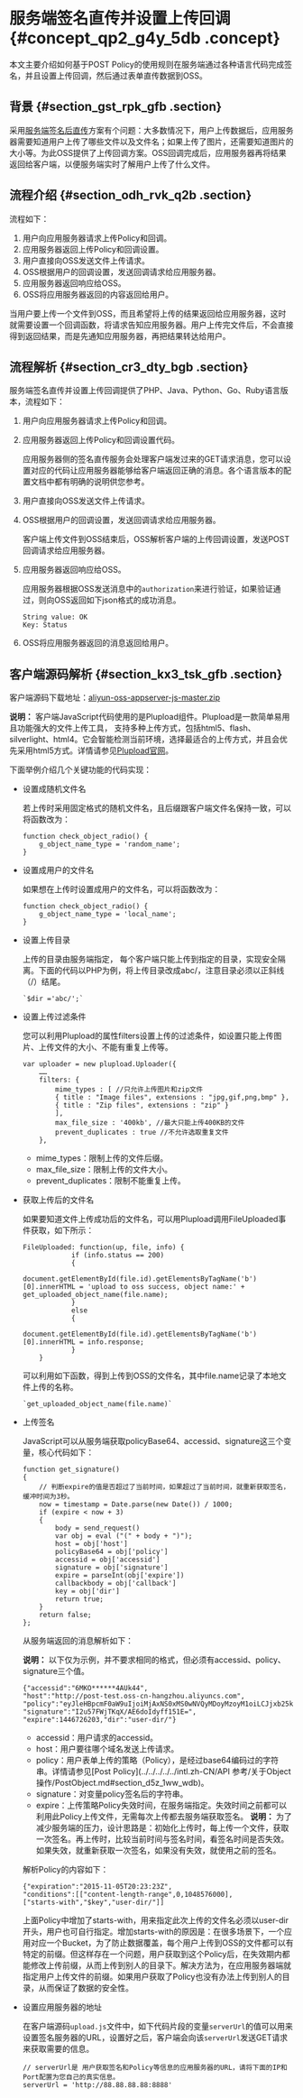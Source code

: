 # 服务端签名直传并设置上传回调 {#concept_qp2_g4y_5db .concept}

本文主要介绍如何基于POST Policy的使用规则在服务端通过各种语言代码完成签名，并且设置上传回调，然后通过表单直传数据到OSS。

## 背景 {#section_gst_rpk_gfb .section}

采用[服务端签名后直传](intl.zh-CN/最佳实践/Web端上传数据至OSS/Web端PostObject直传实践/服务端签名后直传.md#)方案有个问题：大多数情况下，用户上传数据后，应用服务器需要知道用户上传了哪些文件以及文件名；如果上传了图片，还需要知道图片的大小等。为此OSS提供了上传回调方案。OSS回调完成后，应用服务器再将结果返回给客户端，以便服务端实时了解用户上传了什么文件。

## 流程介绍 {#section_odh_rvk_q2b .section}

 

流程如下：

1.  用户向应用服务器请求上传Policy和回调。
2.  应用服务器返回上传Policy和回调设置。
3.  用户直接向OSS发送文件上传请求。
4.  OSS根据用户的回调设置，发送回调请求给应用服务器。
5.  应用服务器返回响应给OSS。
6.  OSS将应用服务器返回的内容返回给用户。

当用户要上传一个文件到OSS，而且希望将上传的结果返回给应用服务器，这时就需要设置一个回调函数，将请求告知应用服务器。用户上传完文件后，不会直接得到返回结果，而是先通知应用服务器，再把结果转达给用户。

## 流程解析 {#section_cr3_dty_bgb .section}

服务端签名直传并设置上传回调提供了PHP、Java、Python、Go、Ruby语言版本，流程如下：

1.  用户向应用服务器请求上传Policy和回调。
2.  应用服务器返回上传Policy和回调设置代码。

    应用服务器侧的签名直传服务会处理客户端发过来的GET请求消息，您可以设置对应的代码让应用服务器能够给客户端返回正确的消息。各个语言版本的配置文档中都有明确的说明供您参考。

3.  用户直接向OSS发送文件上传请求。
4.  OSS根据用户的回调设置，发送回调请求给应用服务器。

    客户端上传文件到OSS结束后，OSS解析客户端的上传回调设置，发送POST回调请求给应用服务器。

5.  应用服务器返回响应给OSS。

    应用服务器根据OSS发送消息中的`authorization`来进行验证，如果验证通过，则向OSS返回如下json格式的成功消息。

    ```
    String value: OK
    Key: Status
    ```

6.  OSS将应用服务器返回的消息返回给用户。

## 客户端源码解析 {#section_kx3_tsk_gfb .section}

客户端源码下载地址：[aliyun-oss-appserver-js-master.zip](http://docs-aliyun.cn-hangzhou.oss.aliyun-inc.com/assets/attach/86983/APP_zh/1537971352825/aliyun-oss-appserver-js-master.zip)

**说明：** 客户端JavaScript代码使用的是Plupload组件。Plupload是一款简单易用且功能强大的文件上传工具， 支持多种上传方式，包括html5、flash、silverlight、html4。它会智能检测当前环境，选择最适合的上传方式，并且会优先采用html5方式。详情请参见[Plupload官网](https://www.plupload.com/)。

下面举例介绍几个关键功能的代码实现：

-   设置成随机文件名

    若上传时采用固定格式的随机文件名，且后缀跟客户端文件名保持一致，可以将函数改为：

    ```
    function check_object_radio() {
        g_object_name_type = 'random_name';
    }
    ```

-   设置成用户的文件名

    如果想在上传时设置成用户的文件名，可以将函数改为：

    ```
    function check_object_radio() {
        g_object_name_type = 'local_name';
    }
    ```

-   设置上传目录

    上传的目录由服务端指定， 每个客户端只能上传到指定的目录，实现安全隔离。下面的代码以PHP为例，将上传目录改成abc/，注意目录必须以正斜线（/）结尾。

    ```
    `$dir ='abc/';`
    ```

-   设置上传过滤条件

    您可以利用Plupload的属性filters设置上传的过滤条件，如设置只能上传图片、上传文件的大小、不能有重复上传等。

    ```
    var uploader = new plupload.Uploader({
        ……
        filters: {
            mime_types : [ //只允许上传图片和zip文件
            { title : "Image files", extensions : "jpg,gif,png,bmp" },
            { title : "Zip files", extensions : "zip" }
            ], 
            max_file_size : '400kb', //最大只能上传400KB的文件
            prevent_duplicates : true //不允许选取重复文件
        },
    ```

    -   mime\_types：限制上传的文件后缀。
    -   max\_file\_size：限制上传的文件大小。
    -   prevent\_duplicates：限制不能重复上传。
-   获取上传后的文件名

    如果要知道文件上传成功后的文件名，可以用Plupload调用FileUploaded事件获取，如下所示：

    ```
    FileUploaded: function(up, file, info) {
                if (info.status == 200)
                {
                    document.getElementById(file.id).getElementsByTagName('b')[0].innerHTML = 'upload to oss success, object name:' + get_uploaded_object_name(file.name);
                }
                else
                {
                    document.getElementById(file.id).getElementsByTagName('b')[0].innerHTML = info.response;
                }
        }
    ```

    可以利用如下函数，得到上传到OSS的文件名，其中file.name记录了本地文件上传的名称。

    ```
    `get_uploaded_object_name(file.name)`
    ```

-   上传签名

    JavaScript可以从服务端获取policyBase64、accessid、signature这三个变量，核心代码如下：

    ```
    function get_signature()
    {
        // 判断expire的值是否超过了当前时间，如果超过了当前时间，就重新获取签名，缓冲时间为3秒。
        now = timestamp = Date.parse(new Date()) / 1000; 
        if (expire < now + 3)
        {
            body = send_request()
            var obj = eval ("(" + body + ")");
            host = obj['host']
            policyBase64 = obj['policy']
            accessid = obj['accessid']
            signature = obj['signature']
            expire = parseInt(obj['expire'])
            callbackbody = obj['callback'] 
            key = obj['dir']
            return true;
        }
        return false;
    };
    ```

    从服务端返回的消息解析如下：

    **说明：** 以下仅为示例，并不要求相同的格式，但必须有accessid、policy、signature三个值。

    ```
    {"accessid":"6MKO******4AUk44",
    "host":"http://post-test.oss-cn-hangzhou.aliyuncs.com",
    "policy":"eyJleHBpcmF0aW9uIjoiMjAxNS0xMS0wNVQyMDoyMzoyM1oiLCJjxb25kaXRpb25zIjpbWyJjcb250ZW50LWxlbmd0aC1yYW5nZSIsMCwxMDQ4NTc2MDAwXSxbInN0YXJ0cy13aXRoIiwiJGtleSIsInVzZXItZGlyXC8iXV19",
    "signature":"I2u57FWjTKqX/AE6doIdyff151E=",
    "expire":1446726203,"dir":"user-dir/"}
    ```

    -   accessid：用户请求的accessid。
    -   host：用户要往哪个域名发送上传请求。
    -   policy：用户表单上传的策略（Policy），是经过base64编码过的字符串。详情请参见[Post Policy](../../../../../intl.zh-CN/API 参考/关于Object操作/PostObject.md#section_d5z_1ww_wdb)。
    -   signature：对变量policy签名后的字符串。
    -   expire：上传策略Policy失效时间，在服务端指定。失效时间之前都可以利用此Policy上传文件，无需每次上传都去服务端获取签名。
    **说明：** 为了减少服务端的压力，设计思路是：初始化上传时，每上传一个文件，获取一次签名。再上传时，比较当前时间与签名时间，看签名时间是否失效。如果失效，就重新获取一次签名，如果没有失效，就使用之前的签名。

    解析Policy的内容如下：

    ```
    {"expiration":"2015-11-05T20:23:23Z",
    "conditions":[["content-length-range",0,1048576000],
    ["starts-with","$key","user-dir/"]]
    ```

    上面Policy中增加了starts-with，用来指定此次上传的文件名必须以user-dir开头，用户也可自行指定。增加starts-with的原因是：在很多场景下，一个应用对应一个Bucket，为了防止数据覆盖，每个用户上传到OSS的文件都可以有特定的前缀。但这样存在一个问题，用户获取到这个Policy后，在失效期内都能修改上传前缀，从而上传到别人的目录下。解决方法为，在应用服务器端就指定用户上传文件的前缀。如果用户获取了Policy也没有办法上传到别人的目录，从而保证了数据的安全性。

-   设置应用服务器的地址

    在客户端源码`upload.js`文件中，如下代码片段的变量`serverUrl`的值可以用来设置签名服务器的URL，设置好之后，客户端会向该`serverUrl`发送GET请求来获取需要的信息。

    ```
    // serverUrl是 用户获取签名和Policy等信息的应用服务器的URL，请将下面的IP和Port配置为您自己的真实信息。
    serverUrl = 'http://88.88.88.88:8888'
    ```



